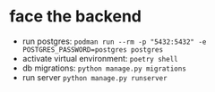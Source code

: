 # face the backend

* run postgres: `podman run --rm -p "5432:5432" -e POSTGRES_PASSWORD=postgres postgres`
* activate virtual environment: `poetry shell`
* db migrations: `python manage.py migrations`
* run server `python manage.py runserver`
